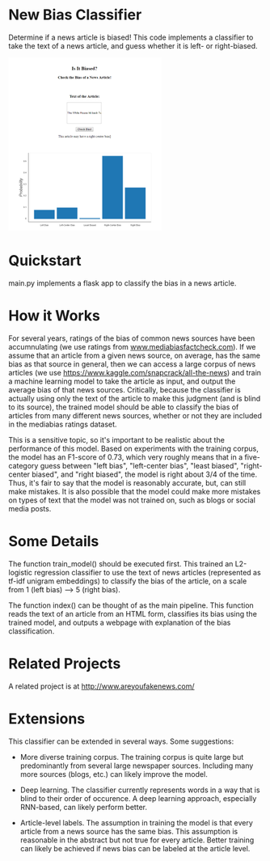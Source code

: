 # New Bias Classifier
Determine if a news article is biased! This code implements a classifier to take the text of a news article, and guess whether it is left- or right-biased.

![Image of the classifier](screenshot.PNG)

# Quickstart
main.py implements a flask app to classify the bias in a news article.

# How it Works
For several years, ratings of the bias of common news sources have been accumnulating (we use ratings from www.mediabiasfactcheck.com). If we assume that an article from a given news source, on average, has the same bias as that source in general, then we can access a large corpus of news articles (we use https://www.kaggle.com/snapcrack/all-the-news) and train a machine learning model to take the article as input, and output the average bias of that news sources. Critically, because the classifier is actually using only the text of the article to make this judgment (and is blind to its source), the trained model should be able to classify the bias of articles from many different news sources, whether or not they are included in the mediabias ratings dataset.

This is a sensitive topic, so it's important to be realistic about the performance of this model. Based on experiments with the training corpus, the model has an F1-score of 0.73, which very roughly means that in a five-category guess between "left bias", "left-center bias", "least biased", "right-center biased", and "right biased", the model is right about 3/4 of the time. Thus, it's fair to say that the model is reasonably accurate, but, can still make mistakes. It is also possible that the model could make more mistakes on types of text that the model was not trained on, such as blogs or social media posts. 

# Some Details
The function train_model() should be executed first. This trained an L2-logistic regression classifier to use the text of news articles (represented as tf-idf unigram embeddings) to classify the bias of the article, on a scale from 1 (left bias) --> 5 (right bias). 

The function index() can be thought of as the main pipeline. This function reads the text of an article from an HTML form, classifies its bias using the trained model, and outputs a webpage with explanation of the bias classification.

# Related Projects

A related project is at http://www.areyoufakenews.com/

# Extensions

This classifier can be extended in several ways. Some suggestions:

* More diverse training corpus. The training corpus is quite large but predominantly from several large newspaper sources. Including many more sources (blogs, etc.) can likely improve the model.

* Deep learning. The classifier currently represents words in a way that is blind to their order of occurence. A deep learning approach, especially RNN-based, can likely perform better.

* Article-level labels. The assumption in training the model is that every article from a news source has the same bias. This assumption is reasonable in the abstract but not true for every article. Better training can likely be achieved if news bias can be labeled at the article level.